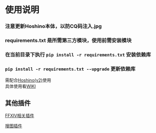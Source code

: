 # 使用说明
### 注意更新Hoshino本体，以防CQ码注入.jpg<br>
### requirements.txt 是所需第三方模块，使用前需安装模块<br>
### 在当前目录下执行 `pip install -r requirements.txt` 安装依赖库<br>
### `pip install -r requirements.txt --upgrade` 更新依赖库<br>
需配合[Hoshino(v2)](https://github.com/Ice-Cirno/HoshinoBot)使用<br>
具体使用看[WIKI](https://github.com/mengshouer/HoshinoBot-Plugins/wiki)<br>
## 其他插件
[FFXIV相关插件](https://github.com/mengshouer/HoshinoBot-Plugins/tree/ffxiv)

[搜图插件](https://github.com/mengshouer/HoshinoBot-Plugins/tree/picsearch)
